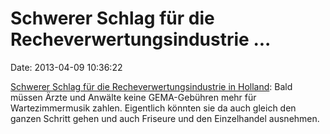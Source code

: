 Schwerer Schlag für die Recheverwertungsindustrie \...
======================================================

Date: 2013-04-09 10:36:22

[Schwerer Schlag für die Recheverwertungsindustrie in
Holland](http://www.deredactie.be/cm/vrtnieuws/cultuur%2Ben%2Bmedia/muziek/130408_billijkevergoeding):
Bald müssen Ärzte und Anwälte keine GEMA-Gebühren mehr für
Wartezimmermusik zahlen. Eigentlich könnten sie da auch gleich den
ganzen Schritt gehen und auch Friseure und den Einzelhandel ausnehmen.
